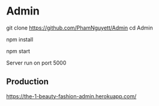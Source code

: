 # Admin
git clone https://github.com/PhamNguyett/Admin
cd Admin

npm install

npm start

Server run on port 5000

## Production
https://the-1-beauty-fashion-admin.herokuapp.com/
